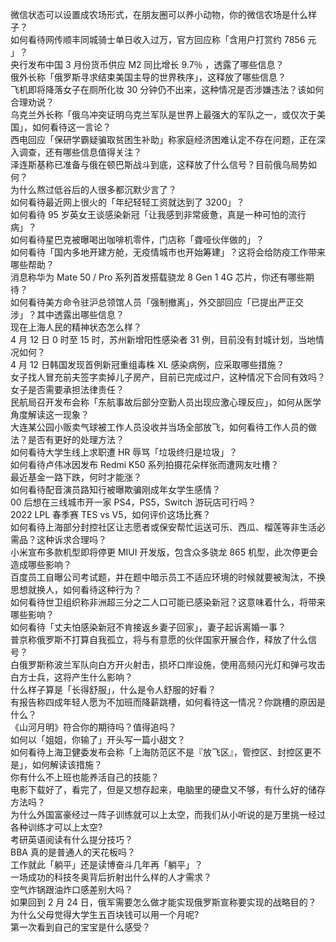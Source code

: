 微信状态可以设置成农场形式，在朋友圈可以养小动物，你的微信农场是什么样子？  
如何看待网传顺丰同城骑士单日收入过万，官方回应称「含用户打赏约 7856 元 」？  
央行发布中国 3 月份货币供应 M2 同比增长 9.7％ ，透露了哪些信息？  
俄外长称「俄罗斯寻求结束美国主导的世界秩序」，这释放了哪些信息？  
飞机即将降落女子在厕所化妆 30 分钟仍不出来，这种情况是否涉嫌违法？该如何合理劝说？  
乌克兰外长称「俄乌冲突证明乌克兰军队是世界上最强大的军队之一，或仅次于美国」，如何看待这一言论？  
西电回应「保研学霸疑骗取贫困生补助」称家庭经济困难认定不存在问题，正在深入调查，还有哪些信息值得关注？  
泽连斯基称已准备与俄在顿巴斯战斗到底，这释放了什么信号？目前俄乌局势如何？  
为什么熬过低谷后的人很多都沉默少言了？  
如何看待最近网上很火的「年纪轻轻工资就达到了 3200」？  
如何看待 95 岁英女王谈感染新冠「让我感到非常疲惫，真是一种可怕的流行病」？  
如何看待星巴克被曝喝出咖啡机零件，门店称「聋哑伙伴做的」？  
如何看待「国内多地开建方舱，无疫情城市也开始筹建」？这将会给防疫工作带来哪些帮助？  
消息称华为 Mate 50 / Pro 系列首发搭载骁龙 8 Gen 1 4G 芯片，你还有哪些期待？  
如何看待美方命令驻沪总领馆人员「强制撤离」，外交部回应「已提出严正交涉」？其中透露出哪些信息？  
现在上海人民的精神状态怎么样？  
4 月 12 日 0 时至 15 时，苏州新增阳性感染者 31 例，目前没有封城计划，当地情况如何？  
4 月 12 日韩国发现首例新冠重组毒株 XL 感染病例，应采取哪些措施？  
女子找人冒充前夫签字卖掉儿子房产，目前已完成过户，这种情况下合同有效吗？女子是否需要承担法律责任？  
民航局召开发布会称「东航事故后部分空勤人员出现应激心理反应」，如何从医学角度解读这一现象？  
大连某公园小贩卖气球被工作人员没收并当场全部放飞，如何看待工作人员的做法？是否有更好的处理方法？  
如何看待大学生线上求职遭 HR 辱骂「垃圾终归是垃圾」？  
如何看待卢伟冰因发布 Redmi K50 系列拍摄花朵样张而遭网友吐槽？  
最近基金一路下跌，何时才能涨？  
如何看待配音演员路知行被曝欺骗刚成年女学生感情？  
00 后想在三线城市开一家 PS4，PS5，Switch 游玩店可行吗？  
2022 LPL 春季赛 TES vs V5，如何评价这场比赛？  
如何看待上海部分封控社区让志愿者或保安帮忙运送可乐、西瓜、榴莲等非生活必需品？这种诉求合理吗？  
小米宣布多款机型即将停更 MIUI 开发版，包含众多骁龙 865 机型，此次停更会造成哪些影响？  
百度员工自曝公司考试题，并在题中暗示员工不适应环境的时候就要被淘汰，不换思想就换人，如何看待这种行为？  
如何看待世卫组织称非洲超三分之二人口可能已感染新冠？这意味着什么，将带来哪些影响？  
如何看待「丈夫怕感染新冠不肯接返乡妻子回家」，妻子起诉离婚一事？  
普京称俄罗斯不打算自我孤立，将与有意愿的伙伴国家开展合作，释放了什么信号？  
白俄罗斯称波兰军队向白方开火射击，损坏口岸设施，使用高频闪光灯和弹弓攻击白方士兵，这将产生什么影响？  
什么样子算是「长得舒服」，什么是令人舒服的好看？  
有报告称四成年轻人愿为不加班而降薪跳槽，如何看待这一情况？你跳槽的原因是什么？  
《山河月明》符合你的期待吗？值得追吗？  
如何以「姐姐，你输了」开头写一篇小甜文？  
如何看待上海卫健委发布会称「上海防范区不是『放飞区』，管控区、封控区更不是」，如何解读该措施？  
你有什么不上班也能养活自己的技能？  
电影下载好了，看完了，但是又想存起来，电脑里的硬盘又不够，有什么好的储存方法吗？  
为什么外国富豪经过一阵子训练就可以上太空，而我们从小听说的是万里挑一经过各种训练才可以上太空?  
考研英语阅读有什么提分技巧？  
BBA 真的是普通人的天花板吗？  
工作就此「躺平」还是读博奋斗几年再「躺平」？  
一场成功的科技冬奥背后折射出什么样的人才需求？  
空气炸锅跟油炸口感差别大吗？  
如果回到 2 月 24 日，俄军需要怎么做才能实现俄罗斯宣称要实现的战略目的？  
为什么父母觉得大学生五百块钱可以用一个月呢?  
第一次看到自己的宝宝是什么感受？  
